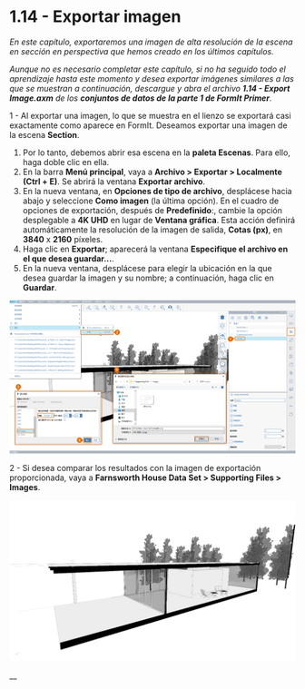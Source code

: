 # 1.14 - Exportar imagen

_En este capítulo, exportaremos una imagen de alta resolución de la escena en sección en perspectiva que hemos creado en los últimos capítulos._

_Aunque no es necesario completar este capítulo, si no ha seguido todo el aprendizaje hasta este momento y desea exportar imágenes similares a las que se muestran a continuación, descargue y abra el archivo_ _**1.14 - Export Image.axm**_ _de los_ _**conjuntos de datos de la parte 1 de FormIt Primer**._

1 - Al exportar una imagen, lo que se muestra en el lienzo se exportará casi exactamente como aparece en FormIt. Deseamos exportar una imagen de la escena **Section**.

1. Por lo tanto, debemos abrir esa escena en la **paleta Escenas**. Para ello, haga doble clic en ella.
2. En la barra **Menú principal**, vaya a **Archivo > Exportar > Localmente (Ctrl + E)**. Se abrirá la ventana **Exportar archivo**.
3. En la nueva ventana, en **Opciones de tipo de archivo**, desplácese hacia abajo y seleccione **Como imagen** (la última opción). En el cuadro de opciones de exportación, después de **Predefinido**:, cambie la opción desplegable a **4K UHD** en lugar de **Ventana gráfica**. Esta acción definirá automáticamente la resolución de la imagen de salida, **Cotas (px)**, en **3840** x **2160** píxeles.
4. Haga clic en **Exportar**; aparecerá la ventana **Especifique el archivo en el que desea guardar...**.
5. En la nueva ventana, desplácese para elegir la ubicación en la que desea guardar la imagen y su nombre; a continuación, haga clic en **Guardar**.

![](<../../.gitbook/assets/0 (5).png>)

2 - Si desea comparar los resultados con la imagen de exportación proporcionada, vaya a **Farnsworth House Data Set > Supporting Files > Images**.

![Se ha proporcionado una imagen de exportación de muestra del conjunto de datos de Farnsworth House.](<../../.gitbook/assets/1 (16).png>)

__
